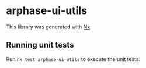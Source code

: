 # arphase-ui-utils

This library was generated with [Nx](https://nx.dev).

## Running unit tests

Run `nx test arphase-ui-utils` to execute the unit tests.

